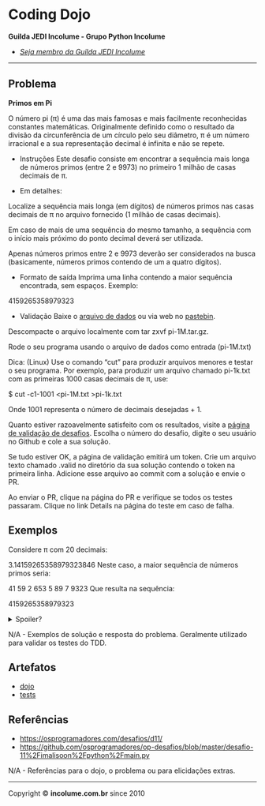 # Coding Dojo

**Guilda JEDI Incolume - Grupo Python Incolume**

- _[Seja membro da Guilda JEDI Incolume](https://discord.gg/eBNamXVtBW)_

---

## Problema

**Primos em Pi**

O número pi (π) é uma das mais famosas e mais facilmente reconhecidas constantes matemáticas. Originalmente definido como o resultado da divisão da circunferência de um círculo pelo seu diâmetro, π é um número irracional e a sua representação decimal é infinita e não se repete.

- Instruções 
Este desafio consiste em encontrar a sequência mais longa de números primos (entre 2 e 9973) no primeiro 1 milhão de casas decimais de π.

- Em detalhes:

Localize a sequência mais longa (em dígitos) de números primos nas casas decimais de π no arquivo fornecido (1 milhão de casas decimais).

Em caso de mais de uma sequência do mesmo tamanho, a sequência com o início mais próximo do ponto decimal deverá ser utilizada.

Apenas números primos entre 2 e 9973 deverão ser considerados na busca (basicamente, números primos contendo de um a quatro dígitos).

- Formato de saída 
Imprima uma linha contendo a maior sequência encontrada, sem espaços. Exemplo:

4159265358979323

- Validação 
Baixe o [arquivo de dados](https://osprogramadores.com/files/d11/pi-1M.tar.gz) ou via web no [pastebin](https://pastebin.com/raw/Ak8TCbJk).

Descompacte o arquivo localmente com tar zxvf pi-1M.tar.gz.

Rode o seu programa usando o arquivo de dados como entrada (pi-1M.txt)

Dica: (Linux) Use o comando “cut” para produzir arquivos menores e testar o seu programa. Por exemplo, para produzir um arquivo chamado pi-1k.txt com as primeiras 1000 casas decimais de π, use:

$ cut -c1-1001 <pi-1M.txt >pi-1k.txt

Onde 1001 representa o número de decimais desejadas + 1.

Quanto estiver razoavelmente satisfeito com os resultados, visite a [página de validação de desafios](https://osprogramadores.com/v). Escolha o número do desafio, digite o seu usuário no Github e cole a sua solução.

Se tudo estiver OK, a página de validação emitirá um token. Crie um arquivo texto chamado .valid no diretório da sua solução contendo o token na primeira linha. Adicione esse arquivo ao commit com a solução e envie o PR.

Ao enviar o PR, clique na página do PR e verifique se todos os testes passaram. Clique no link Details na página do teste em caso de falha.

## Exemplos

Considere π com 20 decimais:

3.14159265358979323846
Neste caso, a maior sequência de números primos seria:

41 59 2 653 5 89 7 9323
Que resulta na sequência:

4159265358979323


<details> 
  <summary>Spoiler?</summary> 
   Considerar em caso de fatoração:

    > modo pythônico
    > sem condicionais 
    > estruturas performáticas
    > redução de complexidade ciclomática 
    > análise assintótica de algoritmos (big O)

</details>

N/A - Exemplos de solução e resposta do problema. Geralmente utilizado para validar os testes do TDD.

## Artefatos

- [dojo](__init__.py)
- [tests](test_20250104.py)



## Referências

- https://osprogramadores.com/desafios/d11/
- https://github.com/osprogramadores/op-desafios/blob/master/desafio-11%2Fimalisoon%2Fpython%2Fmain.py


N/A - Referências para o dojo, o problema ou para elicidações extras.

---

Copyright &copy; **incolume.com.br** since 2010